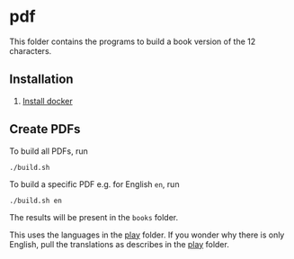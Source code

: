 # pdf

This folder contains the programs to build a book version of the 12 characters.

## Installation

1. [Install docker](https://www.digitalocean.com/community/tutorials/how-to-install-and-use-docker-on-ubuntu-16-04)

## Create PDFs

To build all PDFs, run

```
./build.sh
```

To build a specific PDF e.g. for English `en`, run

```
./build.sh en
```

The results will be present in the `books` folder.

This uses the languages in the [play] folder.
If you wonder why there is only English, pull the translations
as describes in the [play] folder.

[play]: ../play
